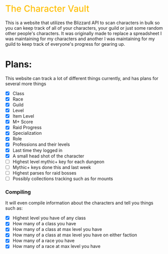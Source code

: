 <h1 style="color:#ffbf00; font-weight: 500">The Character Vault</h1>

This is a website that utilizes the Blizzard API to scan characters in bulk so you can keep track of all of your characters, your guild or just some random other people's characters. It was originally made to replace a spreadsheet I was maintaining for my characters and another I was maintaining for my guild to keep track of everyone's progress for gearing up.

# Plans:

This website can track a lot of different things currently, and has plans for several more things

- [x] Class
- [x] Race
- [x] Guild
- [x] Level
- [x] Item Level
- [x] M+ Score
- [x] Raid Progress
- [x] Specialization
- [x] Role
- [x] Professions and their levels
- [x] Last time they logged in
- [x] A small head shot of the character
- [ ] Highest level mythic+ key for each dungeon
- [ ] Mythic+ keys done this and last week
- [ ] Highest parses for raid bosses
- [ ] Possibly collections tracking such as for mounts

### Compiling

It will even compile information about the characters and tell you things such as:

- [x] Highest level you have of any class
- [x] How many of a class you have
- [x] How many of a class at max level you have
- [x] How many of a class at max level you have on either faction
- [x] How many of a race you have
- [x] How many of a race at max level you have
